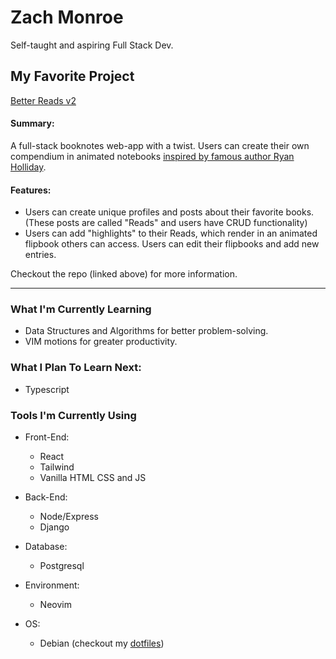 # Zach Monroe

Self-taught and aspiring Full Stack Dev.

## My Favorite Project
[Better Reads v2](https://github.com/zach-monroe/betterReadsv2)

#### Summary:
A full-stack booknotes web-app with a twist.
Users can create their own compendium in animated notebooks [inspired by famous author Ryan Holliday](https://www.youtube.com/watch?v=gT1EExZkzMM).

#### Features:
- Users can create unique profiles and posts about their favorite books. (These posts are called "Reads" and users have CRUD functionality)
- Users can add "highlights" to their Reads, which render in an animated flipbook others can access. Users can edit their flipbooks and add new entries.

Checkout the repo (linked above) for more information.

---


### What I'm Currently Learning
- Data Structures and Algorithms for better problem-solving.
- VIM motions for greater productivity.

### What I Plan To Learn Next:
- Typescript

### Tools I'm Currently Using

- Front-End:
  - React
  - Tailwind
  - Vanilla HTML CSS and JS

- Back-End:
    - Node/Express
    - Django

- Database:
    - Postgresql
  
- Environment:
  - Neovim

- OS:
    - Debian (checkout my [dotfiles](https://github.com/zach-monroe/deb-dots))








<!---
zach-monroe/zach-monroe is a ✨ special ✨ repository because its `README.md` (this file) appears on your GitHub profile.
You can click the Preview link to take a look at your changes.
--->
